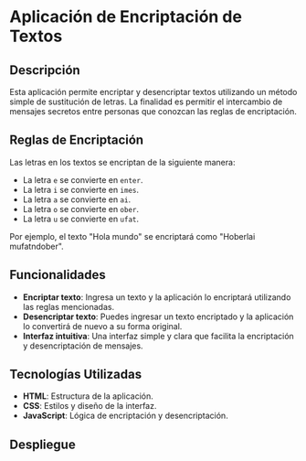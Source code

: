 # Aplicación de Encriptación de Textos

## Descripción

Esta aplicación permite encriptar y desencriptar textos utilizando un método simple de sustitución de letras. La finalidad es permitir el intercambio de mensajes secretos entre personas que conozcan las reglas de encriptación. 

## Reglas de Encriptación

Las letras en los textos se encriptan de la siguiente manera:

- La letra `e` se convierte en `enter`.
- La letra `i` se convierte en `imes`.
- La letra `a` se convierte en `ai`.
- La letra `o` se convierte en `ober`.
- La letra `u` se convierte en `ufat`.

Por ejemplo, el texto "Hola mundo" se encriptará como "Hoberlai mufatndober".

## Funcionalidades

- **Encriptar texto**: Ingresa un texto y la aplicación lo encriptará utilizando las reglas mencionadas.
- **Desencriptar texto**: Puedes ingresar un texto encriptado y la aplicación lo convertirá de nuevo a su forma original.
- **Interfaz intuitiva**: Una interfaz simple y clara que facilita la encriptación y desencriptación de mensajes.
  
## Tecnologías Utilizadas

- **HTML**: Estructura de la aplicación.
- **CSS**: Estilos y diseño de la interfaz.
- **JavaScript**: Lógica de encriptación y desencriptación.

## Despliegue


